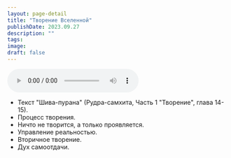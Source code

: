 ```yaml
---
layout: page-detail
title: "Творение Вселенной"
publishDate: 2023.09.27
description: ""
tags:
image:
draft: false
---
```


<audio title="2023.09.27 - Творение Вселенной.mp3" src="/upload/iblock/8be/cnzvggj2l5j35tnyt2nxd9kdt6s128t0.mp3" controls=""></audio>

* Текст "Шива-пурана" (Рудра-самхита, Часть 1 "Творение", глава 14-15).
* Процесс творения.
* Ничто не творится, а только проявляется.
* Управление реальностью.
* Вторичное творение.
* Дух самоотдачи.

  
